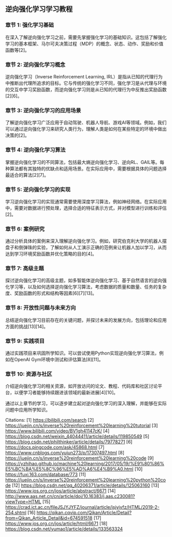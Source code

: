 ## 逆向强化学习学习教程

### 章节 1: 强化学习基础
在深入了解逆向强化学习之前，需要先掌握强化学习的基础知识。这包括了解强化学习的基本框架、马尔可夫决策过程（MDP）的概念、状态、动作、奖励和价值函数等[2]。

### 章节 2: 逆向强化学习概念
逆向强化学习（Inverse Reinforcement Learning, IRL）是指从已知的代理行为中推断出代理所追求的目标。它与传统的强化学习不同，强化学习是从代理与环境的交互中学习奖励函数，而逆向强化学习则是从已知的代理行为中反推出奖励函数[2][6]。

### 章节 3: 逆向强化学习的应用场景
了解逆向强化学习广泛应用于自动驾驶、机器人导航、游戏AI等领域。例如，我们可以通过逆向强化学习来研究人类行为，理解人类是如何在某些特定的环境中做出决策的[2]。

### 章节 4: 逆向强化学习算法
掌握逆向强化学习的不同算法，包括最大熵逆向强化学习、逆向RL、GAIL等。每种算法都有其独特的优缺点和适用场景。在实际应用中，需要根据具体的问题选择最适合的算法[2][7]。

### 章节 5: 逆向强化学习的实现
学习逆向强化学习的实现通常需要使用深度学习算法，例如神经网络。在实际应用中，需要对数据进行预处理，选择合适的特征表示方式，并对模型进行训练和评估[2]。

### 章节 6: 案例研究
通过分析具体的案例来深入理解逆向强化学习。例如，研究伯克利大学的机器人摆盘子和倒弹珠的实验，了解如何从人工演示正确的范例来让机器人加以学习，从而达到学习环境奖励函数并优化策略的目的[4]。

### 章节 7: 高级主题
探讨逆向强化学习的高级主题，如多智能体逆向强化学习、基于自然语言的逆向强化学习等，以及如何选择逆向强化学习算法，考虑数据的质量和数量、任务的复杂度、奖励函数的形式和结构等因素[6][7][13]。

### 章节 8: 开放性问题与未来方向
总结逆向强化学习目前存在的关键问题，并探讨未来的发展方向，包括理论和应用方面的挑战[13][14]。

### 章节 9: 实践项目
通过实践项目来巩固所学知识。可以尝试使用Python实现逆向强化学习算法，例如在OpenAI Gym环境中测试和评估算法[8][11]。

### 章节 10: 资源与社区
介绍逆向强化学习的相关资源，如开放访问的论文、教程、代码库和社区讨论平台，以便学习者能够持续跟进该领域的最新进展[4][10]。

通过以上章节的学习，可以逐步建立起对逆向强化学习的深入理解，并能够在实际问题中应用所学知识。

Citations:
[1] https://bilibili.com/search
[2] https://juejin.cn/s/inverse%20reinforcement%20learning%20tutorial
[3] https://www.bilibili.com/video/BV1gh41147cK/
[4] https://blog.csdn.net/weixin_44044411/article/details/119850549
[5] https://blog.csdn.net/philthinker/article/details/79778271
[6] https://docs.pingcode.com/ask/45868.html
[7] https://www.cnblogs.com/yujun273/p/17307497.html
[8] https://juejin.cn/s/inverse%20reinforcement%20learning%20code
[9] https://yzhihao.github.io/machine%20learning/2017/05/19/%E9%80%86%E5%BC%BA%E5%8C%96%E5%AD%A6%E4%B9%A0.html
[10] https://fuxi.163.com/database/773
[11] https://juejin.cn/s/inverse%20reinforcement%20learning%20python%20code
[12] https://blog.csdn.net/qq_40206371/article/details/125063160
[13] https://www.jos.org.cn/jos/article/abstract/6671
[14] http://www.aas.net.cn/cn/article/doi/10.16383/j.aas.c230081?viewType=HTML
[15] https://crad.ict.ac.cn/fileJSJYJYFZ/journal/article/jsjyjyfz/HTML/2019-2-254.shtml
[16] https://qikan.cqvip.com/Qikan/Article/Detail?from=Qikan_Article_Detail&id=674591518
[17] https://www.jos.org.cn/jos/article/html/6671
[18] https://blog.csdn.net/yumao1/article/details/133563324
